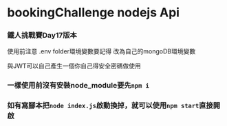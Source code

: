 # bookingChallenge nodejs Api

### 鐵人挑戰賽Day17版本

使用前注意 .env folder環境變數要記得 改為自己的mongoDB環境變數

與JWT可以自己產生一個你自己得安全密碼做使用

### 一樣使用前沒有安裝node_module要先`npm i` 

### 如有寫腳本把`node index.js`啟動換掉，就可以使用`npm start`直接開啟
